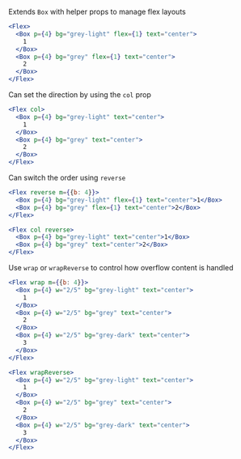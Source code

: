 Extends `Box` with helper props to manage flex layouts

```jsx
<Flex>
  <Box p={4} bg="grey-light" flex={1} text="center">
    1
  </Box>
  <Box p={4} bg="grey" flex={1} text="center">
    2
  </Box>
</Flex>
```

Can set the direction by using the `col` prop

```jsx
<Flex col>
  <Box p={4} bg="grey-light" text="center">
    1
  </Box>
  <Box p={4} bg="grey" text="center">
    2
  </Box>
</Flex>
```

Can switch the order using `reverse`

```jsx
<Flex reverse m={{b: 4}}>
  <Box p={4} bg="grey-light" flex={1} text="center">1</Box>
  <Box p={4} bg="grey" flex={1} text="center">2</Box>
</Flex>

<Flex col reverse>
  <Box p={4} bg="grey-light" text="center">1</Box>
  <Box p={4} bg="grey" text="center">2</Box>
</Flex>
```

Use `wrap` or `wrapReverse` to control how overflow content is handled

```jsx
<Flex wrap m={{b: 4}}>
  <Box p={4} w="2/5" bg="grey-light" text="center">
    1
  </Box>
  <Box p={4} w="2/5" bg="grey" text="center">
    2
  </Box>
  <Box p={4} w="2/5" bg="grey-dark" text="center">
    3
  </Box>
</Flex>

<Flex wrapReverse>
  <Box p={4} w="2/5" bg="grey-light" text="center">
    1
  </Box>
  <Box p={4} w="2/5" bg="grey" text="center">
    2
  </Box>
  <Box p={4} w="2/5" bg="grey-dark" text="center">
    3
  </Box>
</Flex>
```
